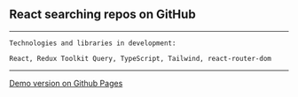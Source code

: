 ## React searching repos on GitHub

***

```
Technologies and libraries in development:

React, Redux Toolkit Query, TypeScript, Tailwind, react-router-dom
```

***

[Demo version on Github Pages](https://nedug.github.io/cv-alexander-r/)